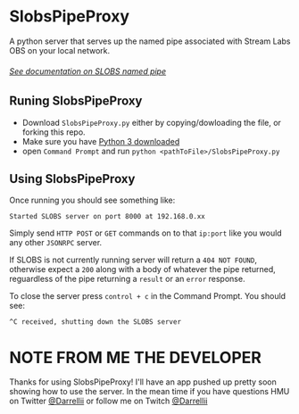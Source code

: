 # SlobsPipeProxy
A python server that serves up the named pipe associated with Stream Labs OBS on your local network.
###### [See documentation on SLOBS named pipe](https://stream-labs.github.io/streamlabs-obs-api-docs/docs/index.html)

## Runing SlobsPipeProxy
* Download `SlobsPipeProxy.py` either by copying/dowloading the file, or forking this repo.
* Make sure you have [Python 3 downloaded](https://www.python.org/downloads/)
* open `Command Prompt` and run `python <pathToFile>/SlobsPipeProxy.py`


## Using SlobsPipeProxy
Once running you should see something like:
```
Started SLOBS server on port 8000 at 192.168.0.xx
```

Simply send `HTTP POST` or `GET` commands on to that `ip:port` like you would any other `JSONRPC` server.

If SLOBS is not currently running server will return a `404 NOT FOUND`, otherwise expect a `200` along with a body of whatever the pipe returned, reguardless of the pipe returning a `result` or an `error` response.

To close the server press `control + c` in the Command Prompt.
You should see: 
```
^C received, shutting down the SLOBS server
```

# NOTE FROM ME THE DEVELOPER
Thanks for using SlobsPipeProxy!
I'll have an app pushed up pretty soon showing how to use the server.
In the mean time if you have questions HMU on Twitter [@Darrellii](https://www.twitter.com/darrellii) or follow me on Twitch [@Darrellii](https://www.twitch.tv/darrellii)
